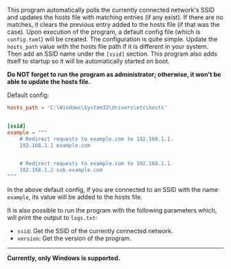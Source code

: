 This program automatically polls the currently connected network's SSID and updates the hosts file with matching entries (if any exist). If there are no matches, it clears the previous entry added to the hosts file (if that was the case). Upon execution of the program, a default config file (which is `config.toml`) will be created. The configuration is quite simple. Update the `hosts_path` value with the hosts file path if it is different in your system. Then add an SSID name under the `[ssid]` section. This program also adds itself to startup so it will be automatically started on boot.

**Do NOT forget to run the program as administrator; otherwise, it won't be able to update the hosts file.**

Default config:
```toml
hosts_path = 'C:\Windows\System32\drivers\etc\hosts'


[ssid]
example = """
    # Redirect requests to example.com to 192.168.1.1.
    192.168.1.1 example.com


    # Redirect requests to example.com to 192.168.1.1.
    192.168.1.2 sub.example.com
"""
```
In the above default config, if you are connected to an SSID with the name `example`, its value will be added to the hosts file.

It is also possible to run the program with the following parameters which, will print the output to `logs.txt`:
* `ssid`: Get the SSID of the currently connected network. 
* `version`: Get the version of the program.

---
**Currently, only Windows is supported.**